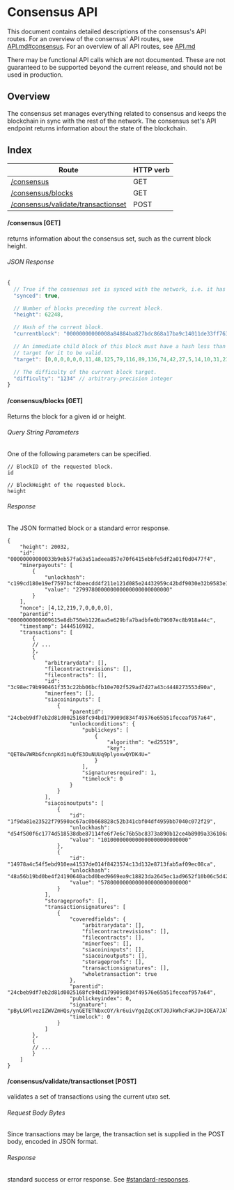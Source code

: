 Consensus API
=============

This document contains detailed descriptions of the consensus's API routes. For
an overview of the consensus' API routes, see
[API.md#consensus](/doc/API.md#consensus).  For an overview of all API routes,
see [API.md](/doc/API.md)

There may be functional API calls which are not documented. These are not
guaranteed to be supported beyond the current release, and should not be used
in production.

Overview
--------

The consensus set manages everything related to consensus and keeps the
blockchain in sync with the rest of the network. The consensus set's API
endpoint returns information about the state of the blockchain.

Index
-----

| Route                                                                       | HTTP verb |
| --------------------------------------------------------------------------- | --------- |
| [/consensus](#consensus-get)                                                | GET       |
| [/consensus/blocks](#consensusblocks-get)                                   | GET       |
| [/consensus/validate/transactionset](#consensusvalidatetransactionset-post) | POST      |

#### /consensus [GET]

returns information about the consensus set, such as the current block height.

###### JSON Response
```javascript
{
  // True if the consensus set is synced with the network, i.e. it has downloaded the entire blockchain.
  "synced": true,

  // Number of blocks preceding the current block.
  "height": 62248,

  // Hash of the current block.
  "currentblock": "00000000000008a84884ba827bdc868a17ba9c14011de33ff763bd95779a9cf1",

  // An immediate child block of this block must have a hash less than this
  // target for it to be valid.
  "target": [0,0,0,0,0,0,11,48,125,79,116,89,136,74,42,27,5,14,10,31,23,53,226,238,202,219,5,204,38,32,59,165],

  // The difficulty of the current block target.
  "difficulty": "1234" // arbitrary-precision integer
}
```

#### /consensus/blocks [GET]

Returns the block for a given id or height.

###### Query String Parameters
One of the following parameters can be specified.
```
// BlockID of the requested block.
id 

// BlockHeight of the requested block.
height

```

###### Response
The JSON formatted block or a standard error response.
```
{
    "height": 20032,
    "id": "00000000000033b9eb57fa63a51adeea857e70f6415ebbfe5df2a01f0d0477f4",
    "minerpayouts": [
        {
            "unlockhash": "c199cd180e19ef7597bcf4beecdd4f211e121d085e24432959c42bdf9030e32b9583e1c2727c",
            "value": "279978000000000000000000000000"
        }
    ],
    "nonce": [4,12,219,7,0,0,0,0],
    "parentid": "0000000000009615e8db750eb1226aa5e629bfa7badbfe0b79607ec8b918a44c",
    "timestamp": 1444516982,
    "transactions": [
        {
	    // ...
        },
        {
            "arbitrarydata": [],
            "filecontractrevisions": [],
            "filecontracts": [],
            "id": "3c98ec79b990461f353c22bb06bcfb10e702f529ad7d27a43c4448273553d90a",
            "minerfees": [],
            "siacoininputs": [
                {
                    "parentid": "24cbeb9df7eb2d81d0025168fc94bd179909d834f49576e65b51feceaf957a64",
                    "unlockconditions": {
                        "publickeys": [
                            {
                                "algorithm": "ed25519",
                                "key": "QET8w7WRbGfcnnpKd1nuQfE3DuNUUq9plyoxwQYDK4U="
                            }
                        ],
                        "signaturesrequired": 1,
                        "timelock": 0
                    }
                }
            ],
            "siacoinoutputs": [
                {
                    "id": "1f9da81e23522f79590ac67ac0b668828c52b341cbf04df4959bb7040c072f29",
                    "unlockhash": "d54f500f6c1774d518538dbe87114fe6f7e6c76b5bc8373a890b12ce4b8909a336106a4cd6db",
                    "value": "1010000000000000000000000000"
                },
                {
                    "id": "14978a4c54f5ebd910ea41537de014f8423574c13d132e8713fab5af09ec08ca",
                    "unlockhash": "48a56b19bd0be4f24190640acbd0bed9669ea9c18823da2645ec1ad9652f10b06c5d4210f971",
                    "value": "5780000000000000000000000000"
                }
            ],
            "storageproofs": [],
            "transactionsignatures": [
                {
                    "coveredfields": {
                        "arbitrarydata": [],
                        "filecontractrevisions": [],
                        "filecontracts": [],
                        "minerfees": [],
                        "siacoininputs": [],
                        "siacoinoutputs": [],
                        "storageproofs": [],
                        "transactionsignatures": [],
                        "wholetransaction": true
                    },
                    "parentid": "24cbeb9df7eb2d81d0025168fc94bd179909d834f49576e65b51feceaf957a64",
                    "publickeyindex": 0,
                    "signature": "pByLGMlvezIZWVZmHQs/ynGETETNbxcOY/kr6uivYgqZqCcKTJ0JkWhcFaKJU+3DEA7JAloLRNZe3PTklD3tCQ==",
                    "timelock": 0
                }
            ]
        },
        {
	    // ...
        }
    ]
}
```

#### /consensus/validate/transactionset [POST]

validates a set of transactions using the current utxo set.

###### Request Body Bytes

Since transactions may be large, the transaction set is supplied in the POST
body, encoded in JSON format.

###### Response
standard success or error response. See
[#standard-responses](#standard-responses).
